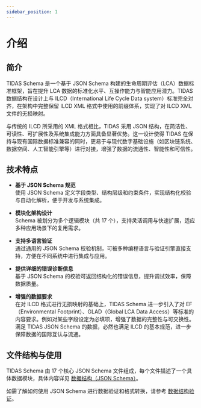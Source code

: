 ```yaml
---
sidebar_position: 1
---
```


# 介绍

## 简介

TIDAS Schema 是一个基于 JSON Schema 构建的生命周期评估（LCA）数据标准框架，旨在提升 LCA 数据的标准化水平、互操作能力与智能应用潜力。TIDAS 数据结构在设计上与 ILCD（International Life Cycle Data system）标准完全对齐，在架构中完整保留 ILCD XML 格式中使用的前缀体系，实现了对 ILCD XML 文件的无损映射。

与传统的 ILCD 所采用的 XML 格式相比，TIDAS 采用 JSON 结构，在简洁性、可读性、可扩展性及系统集成能力方面具备显著优势。这一设计使得 TIDAS 在保持与现有国际数据标准兼容的同时，更易于与现代数字基础设施（如区块链系统、数据空间、人工智能引擎等）进行对接，增强了数据的流通性、智能性和可信性。

## 技术特点

- **基于 JSON Schema 规范**  
  使用 JSON Schema 定义字段类型、结构层级和约束条件，实现结构化校验与自动化解析，便于开发与系统集成。

- **模块化架构设计**  
  Schema 被划分为多个逻辑模块（共 17 个），支持灵活调用与快速扩展，适应多种应用场景下的复用需求。

- **支持多语言验证**  
  通过通用的 JSON Schema 校验机制，可被多种编程语言与验证引擎直接支持，方便在不同系统中进行集成与应用。

- **提供详细的错误诊断信息**  
  基于 JSON Schema 的校验可返回结构化的错误信息，提升调试效率，保障数据质量。

- **增强的数据要求**  
  在对 ILCD 格式进行无损映射的基础上，TIDAS Schema 进一步引入了对 EF（Environmental Footprint）、GLAD（Global LCA Data Access）等标准的内容要求。例如对某些字段设定为必填项，增强了数据的完整性与可交换性。满足 TIDAS JSON Schema 的数据，必然也满足 ILCD 的基本规范，进一步保障数据的国际互认与流通。

## 文件结构与使用

TIDAS Schema 由 17 个核心 JSON Schema 文件组成，每个文件描述了一个具体数据模块，具体内容详见 [数据结构（JSON Schema）](./json-schema.mdx)。

如需了解如何使用 JSON Schema 进行数据验证和格式转换，请参考 [数据结构验证](./tidas-shcema-validation.md)。

